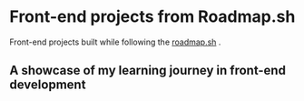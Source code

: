 # Front-end projects from Roadmap.sh

Front-end projects built while following the [roadmap.sh](https://roadmap.sh/) .

## A showcase of my learning journey in front-end development

